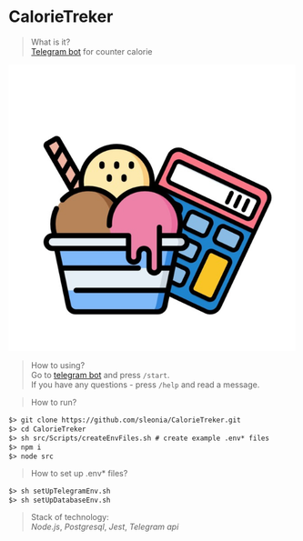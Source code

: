 # CalorieTreker
> What is it?  
[Telegram bot](https://t.me/CalorieTrekerBot) for counter calorie

<img src = https://github.com/sleonia/CalorieTreker/blob/master/assets/index.jpg>

> How to using?  
Go to [telegram bot](tg://resolve?domain=CalorieTrekerBot) and press ```/start```.  
If you have any questions - press ```/help``` and read a message.

> How to run?  
```
$> git clone https://github.com/sleonia/CalorieTreker.git
$> cd CalorieTreker
$> sh src/Scripts/createEnvFiles.sh # create example .env* files
$> npm i
$> node src
```

> How to set up .env* files?
```
$> sh setUpTelegramEnv.sh
$> sh setUpDatabaseEnv.sh
```

> Stack of technology:  
*Node.js*, *Postgresql*, *Jest*, *Telegram api*
